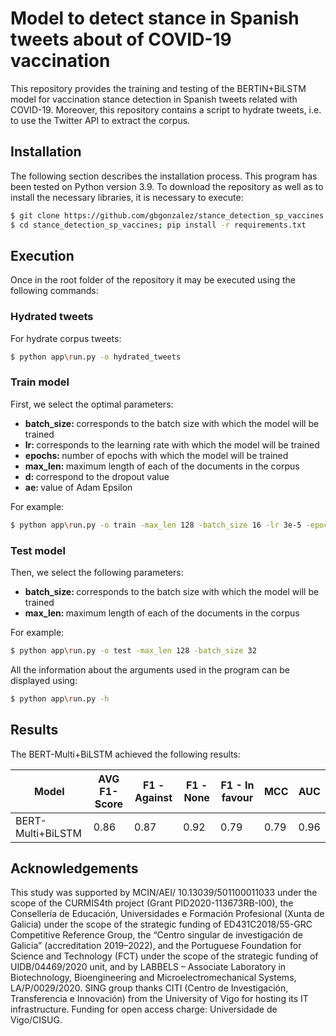 # Model to detect stance in Spanish tweets about of COVID-19 vaccination  


This repository provides the training and testing of the BERTIN+BiLSTM model for vaccination stance detection in Spanish tweets related with COVID-19. Moreover, this repository contains a script to hydrate tweets, i.e. to use the Twitter API to extract the corpus.

## Installation

The following section describes the installation process. This program has been tested on Python version 3.9. To download the repository as well as to install the necessary libraries, it is necessary to execute:

```bash
$ git clone https://github.com/gbgonzalez/stance_detection_sp_vaccines.git
$ cd stance_detection_sp_vaccines; pip install -r requirements.txt
```

## Execution
Once in the root folder of the repository it may be executed using the following commands:
### Hydrated tweets
For hydrate corpus tweets:
```bash
$ python app\run.py -o hydrated_tweets
```
### Train model
First, we select the optimal parameters:
<ul>
    <li> <b> batch_size: </b> corresponds to the batch size with which the model will be trained </li>
    <li> <b> lr: </b>corresponds to the learning rate with which the model will be trained</li>
    <li> <b> epochs: </b> number of epochs with which the model will be trained</li>
    <li> <b> max_len: </b> maximum length of each of the documents in the corpus</li>
    <li> <b> d: </b>  correspond to the dropout value</li>
    <li> <b> ae: </b> value of Adam Epsilon</li>
</ul>

For example:
```bash
$ python app\run.py -o train -max_len 128 -batch_size 16 -lr 3e-5 -epochs 4 -d 0.3 -ae 1e-8 
```

### Test model
Then, we select the following parameters:
<ul>
    <li> <b> batch_size: </b> corresponds to the batch size with which the model will be trained </li> 
    <li> <b> max_len: </b> maximum length of each of the documents in the corpus</li>
</ul>

For example:
```bash
$ python app\run.py -o test -max_len 128 -batch_size 32
```


All the information about the arguments used in the program can be displayed using:
```bash
$ python app\run.py -h
```

## Results

The BERT-Multi+BiLSTM achieved the following results:

Model | AVG F1-Score | F1 - Against | F1 - None | F1 - In favour | MCC | AUC
------------- |--------------|--------------|-----------| ------------- | ------------- | -------------
BERT-Multi+BiLSTM | 0.86         | 0.87         | 0.92      | 0.79 | 0.79 | 0.96

## Acknowledgements

This study was supported by MCIN/AEI/ 10.13039/501100011033 under the scope of the CURMIS4th project (Grant PID2020-113673RB-I00), the Consellería de Educación, Universidades e Formación Profesional (Xunta de Galicia) under the scope of the strategic funding of ED431C2018/55-GRC Competitive Reference Group, the “Centro singular de investigación de Galicia” (accreditation 2019–2022), and the Portuguese Foundation for Science and Technology (FCT) under the scope of the strategic funding of UIDB/04469/2020 unit, and by LABBELS – Associate Laboratory in Biotechnology, Bioengineering and Microelectromechanical Systems, LA/P/0029/2020. SING group thanks CITI (Centro de Investigación, Transferencia e Innovación) from the University of Vigo for hosting its IT infrastructure. Funding for open access charge: Universidade de Vigo/CISUG.
